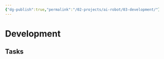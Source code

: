 ```yaml
---
{"dg-publish":true,"permalink":"/02-projects/ai-robot/03-development/"}
---
```



# Development


## Tasks
 